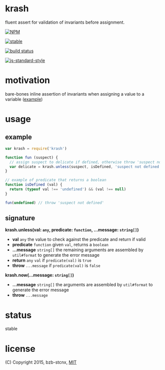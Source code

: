 # krash
fluent assert for validation of invariants before assignment.

[![NPM](https://nodei.co/npm/krash.png?compact=true)](https://nodei.co/npm/krash/)

[![stable](http://badges.github.io/stability-badges/dist/stable.svg)](http://github.com/badges/stability-badges)

[![build status](https://secure.travis-ci.org/bzb-stcnx/yalookup.png)](http://travis-ci.org/bzb-stcnx/yalookup)

[![js-standard-style](https://img.shields.io/badge/code%20style-standard-brightgreen.svg?style=flat)](https://github.com/feross/standard)

# motivation
bare-bones inline assertion of invariants when assigning a value to a variable ([example](#usage))

# usage
## example
```javascript
var krash = require('krash')

function fun (suspect) {
  // assign suspect to delicate if defined, otherwise throw 'suspect not defined'
  var delicate = krash.unless(suspect, isDefined, 'suspect not defined')
}

// example of predicate that returns a boolean
function isDefined (val) {
  return (typeof val !== 'undefined') && (val !== null)
}

fun(undefined) // throw 'suspect not defined'
```

## signature
**krash.unless(val: `any`, predicate: `function`, ...message: `string[]`)**
* **val** `any` the value to check against the predicate and return if valid
* **predicate** `function` given `val`, returns a `boolean`
* **...message** `string[]` the remaining arguments are assembled by `util#format`
to generate the error message
* **return** `any` `val` if `predicate(val)` is `true`
* **throw** `...message` if `predicate(val)` is `false`

**krash.now(...message: `string[]`)**
* **...message** `string[]` the arguments are assembled by `util#format`
to generate the error message
* **throw** `...message`


# status
stable

# license
(C) Copyright 2015, bzb-stcnx,
[MIT](./LICENSE)
